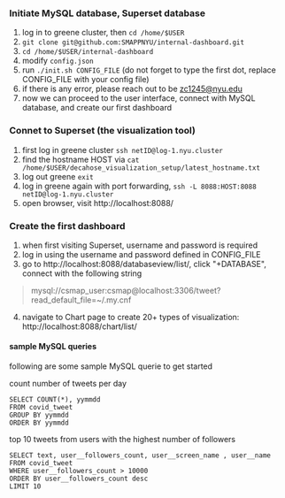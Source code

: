 ### Initiate MySQL database, Superset database

1. log in to greene cluster, then `cd /home/$USER`
2. `git clone git@github.com:SMAPPNYU/internal-dashboard.git`
3. `cd /home/$USER/internal-dashboard`
4. modify `config.json`
5. run `./init.sh CONFIG_FILE` (do not forget to type the first dot, replace CONFIG_FILE with your config file)
6. if there is any error, please reach out to be zc1245@nyu.edu
7. now we can proceed to the user interface, connect with MySQL database, and create our first dashboard

### Connet to Superset (the visualization tool)

1. first log in greene cluster `ssh netID@log-1.nyu.cluster`
2. find the hostname HOST via `cat /home/$USER/decahose_visualization_setup/latest_hostname.txt`
3. log out greene `exit`
2. log in greene again with port forwarding, `ssh -L 8088:HOST:8088 netID@log-1.nyu.cluster`
2. open browser, visit http://localhost:8088/

### Create the first dashboard
1. when first visiting Superset, username and password is required
2. log in using the username and password defined in CONFIG_FILE
3. go to http://localhost:8088/databaseview/list/, click "+DATABASE", connect with the following string 
 > mysql://csmap_user:csmap@localhost:3306/tweet?read_default_file=~/.my.cnf
4. navigate to Chart page to create 20+ types of visualization: http://localhost:8088/chart/list/


#### sample MySQL queries

following are some sample MySQL querie to get started

count number of tweets per day
```
SELECT COUNT(*), yymmdd
FROM covid_tweet
GROUP BY yymmdd 
ORDER BY yymmdd 
```

top 10 tweets from users with the highest number of followers
```
SELECT text, user__followers_count, user__screen_name , user__name
FROM covid_tweet
WHERE user__followers_count > 10000
ORDER BY user__followers_count desc
LIMIT 10
```
